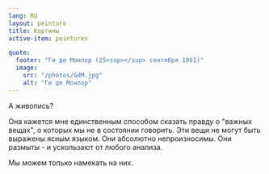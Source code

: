 ```yaml
---
lang: RU
layout: peinture
title: Картины
active-item: peintures

quote:
  footer: "Ги де Монлор (25<sup></sup> сентября 1961)"
  image:
    src: "/photos/GdM.jpg"
    alt: "Ги де Монлор"
---
```

А живопись?

Она кажется мне единственным способом сказать правду о "важных вещах", о которых мы не в состоянии говорить.
Эти вещи не могут быть выражены ясным языком. Они абсолютно непроизносимы. Они размыты - и ускользают от любого анализа.

Мы можем только намекать на них.
